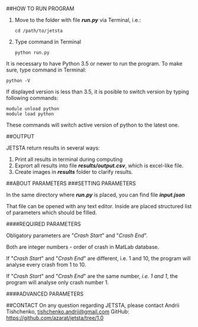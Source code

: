 ##HOW TO RUN PROGRAM

1. Move to the folder with file **_run.py_** via Terminal, i.e.:

    ````
    cd /path/to/jetsta
    ````
2. Type command in Terminal

    ``````
    python run.py
    ``````

It is necessary to have Python 3.5 or newer to run the program.
To make sure, type command in Terminal:

````
python -V
````

If displayed version is less than 3.5, it is posible to switch version by typing following commands:

````
module unload python
module load python
````

These commands will switch active version of python to the latest one.

##OUTPUT

JETSTA return results in several ways:

1. Print all results in terminal during computing
2. Exprort all results into file **_results/output.csv_**, which is excel-like file.
3. Create images in **_results_** folder to clarify results.

##ABOUT PARAMETERS
###SETTING PARAMETERS

In the same directory where **_run.py_** is placed, you can find file **_input.json_**

That file can be opened with any text editor. Inside are placed structured list of parameters which should be filled.

####REQUIRED PARAMETERS

Obligatory parameters are "_Crash Start_" and "_Crash End_".

Both are integer numbers - order of crash in MatLab database.

If "_Crash Start_" and "_Crash End_" are different, i.e. 1 and 10, the program will analyse every crash from 1 to 10.

If "_Crash Start_" and "_Crash End_" are the same number, _i.e. 1 and 1_, the program will analyse only crash number 1.

####ADVANCED PARAMETERS

##CONTACT
On any question regarding JETSTA, please contact Andrii Tishchenko, tishchenko.andrii@gmail.com
GitHub: https://github.com/azarat/jetsta/tree/1.0
